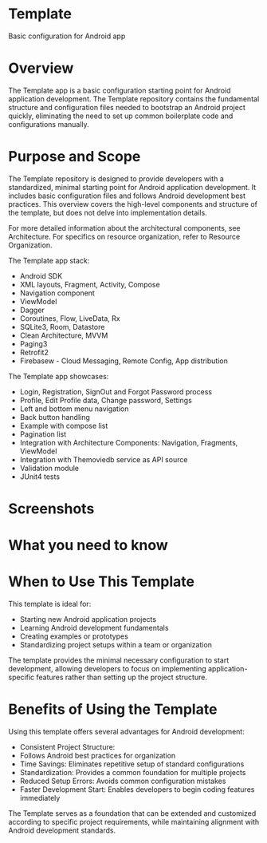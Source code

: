 # Template
Basic configuration for Android app

# Overview
The Template app is a basic configuration starting point for Android application development. The Template repository contains the fundamental structure and configuration files needed to bootstrap an Android project quickly, eliminating the need to set up common boilerplate code and configurations manually.

# Purpose and Scope
The Template repository is designed to provide developers with a standardized, minimal starting point for Android application development. It includes basic configuration files and follows Android development best practices. This overview covers the high-level components and structure of the template, but does not delve into implementation details.

For more detailed information about the architectural components, see Architecture. For specifics on resource organization, refer to Resource Organization.

The Template app stack:
- Android SDK
- XML layouts, Fragment, Activity, Compose
- Navigation component
- ViewModel
- Dagger
- Coroutines, Flow, LiveData, Rx
- SQLite3, Room, Datastore
- Clean Architecture, MVVM
- Paging3
- Retrofit2
- Firebasew - Cloud Messaging, Remote Config, App distribution

The Template app showcases:
- Login, Registration, SignOut and Forgot Password process
- Profile, Edit Profile data, Change password, Settings
- Left and bottom menu navigation
- Back button handling
- Example with compose list
- Pagination list
- Integration with Architecture Components: Navigation, Fragments, ViewModel
- Integration with Themoviedb service as API source
- Validation module
- JUnit4 tests

# Screenshots

# What you need to know

# When to Use This Template
This template is ideal for:
- Starting new Android application projects
- Learning Android development fundamentals
- Creating examples or prototypes
- Standardizing project setups within a team or organization

The template provides the minimal necessary configuration to start development, allowing developers to focus on implementing application-specific features rather than setting up the project structure.


# Benefits of Using the Template
Using this template offers several advantages for Android development:
- Consistent Project Structure: 
- Follows Android best practices for organization
- Time Savings: Eliminates repetitive setup of standard configurations
- Standardization: Provides a common foundation for multiple projects
- Reduced Setup Errors: Avoids common configuration mistakes
- Faster Development Start: Enables developers to begin coding features immediately

The Template serves as a foundation that can be extended and customized according to specific project requirements, while maintaining alignment with Android development standards.

